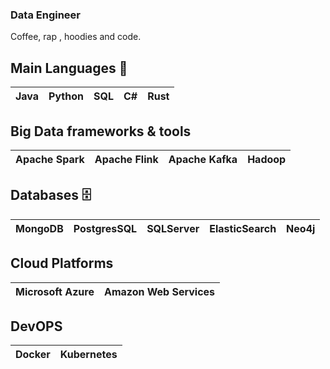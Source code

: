 ### Data Engineer

Coffee, rap , hoodies and code.

## Main Languages 🚀
| Java | Python | SQL | C# | Rust |
| ---- | ------ | --- | -- | ---- |



## Big Data frameworks & tools
| Apache Spark | Apache Flink | Apache Kafka | Hadoop |
| ------------ | ------------ | ------------ | ------ |


## Databases 🗄️
| MongoDB | PostgresSQL | SQLServer | ElasticSearch | Neo4j |
| ------- | ----------- | --------- | ------------- | ----- |


## Cloud Platforms
| Microsoft Azure | Amazon Web Services|
| --------------- | ------------------ |

## DevOPS
| Docker | Kubernetes |
| ------ | ---------- |
